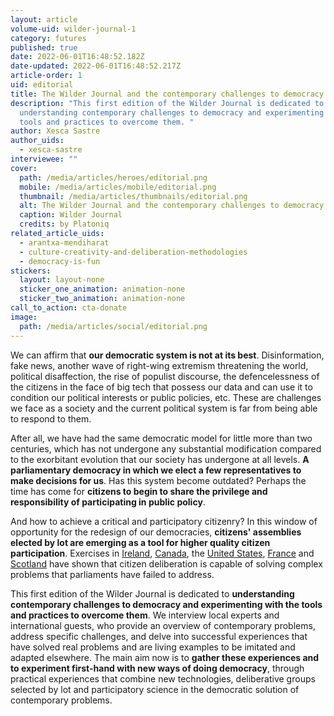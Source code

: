 ```yaml
---
layout: article
volume-uid: wilder-journal-1
category: futures
published: true
date: 2022-06-01T16:48:52.182Z
date-updated: 2022-06-01T16:48:52.217Z
article-order: 1
uid: editorial
title: The Wilder Journal and the contemporary challenges to democracy
description: "This first edition of the Wilder Journal is dedicated to
  understanding contemporary challenges to democracy and experimenting with the
  tools and practices to overcome them. "
author: Xesca Sastre
author_uids:
  - xesca-sastre
interviewee: ""
cover:
  path: /media/articles/heroes/editorial.png
  mobile: /media/articles/mobile/editorial.png
  thumbnail: /media/articles/thumbnails/editorial.png
  alt: The Wilder Journal and the contemporary challenges to democracy
  caption: Wilder Journal
  credits: by Platoniq
related_article_uids:
  - arantxa-mendiharat
  - culture-creativity-and-deliberation-methodologies
  - democracy-is-fun
stickers:
  layout: layout-none
  sticker_one_animation: animation-none
  sticker_two_animation: animation-none
call_to_action: cta-donate
image:
  path: /media/articles/social/editorial.png
---
```

We can affirm that **our democratic system is not at its best**. Disinformation, fake news, another wave of right-wing extremism threatening the world, political disaffection, the rise of populist discourse, the defencelessness of the citizens in the face of big tech that possess our data and can use it to condition our political interests or public policies, etc. These are challenges we face as a society and the current political system is far from being able to respond to them.

After all, we have had the same democratic model for little more than two centuries, which has not undergone any substantial modification compared to the exorbitant evolution that our society has undergone at all levels. **A parliamentary democracy in which we elect a few representatives to make decisions for us**. Has this system become outdated? Perhaps the time has come for **citizens to begin to share the privilege and responsibility of participating in public policy**.

And how to achieve a critical and participatory citizenry? In this window of opportunity for the redesign of our democracies, **citizens' assemblies elected by lot are emerging as a tool for higher quality citizen participation**. Exercises in [Ireland](https://www.citizensassembly.ie/en), [Canada](https://www.masslbp.com/resources), the [United States](https://healthydemocracy.org/cir/or), [France](https://www.conventioncitoyennepourleclimat.fr/en/) and [Scotland](https://webarchive.nrscotland.gov.uk/20220321133037/https://www.climateassembly.scot/) have shown that citizen deliberation is capable of solving complex problems that parliaments have failed to address.

This first edition of the Wilder Journal is dedicated to **understanding contemporary challenges to democracy and experimenting with the tools and practices to overcome them**. We interview local experts and international guests, who provide an overview of contemporary problems, address specific challenges, and delve into successful experiences that have solved real problems and are living examples to be imitated and adapted elsewhere. The main aim now is to **gather these experiences and to experiment first-hand with new ways of doing democracy**, through practical experiences that combine new technologies, deliberative groups selected by lot and participatory science in the democratic solution of contemporary problems.